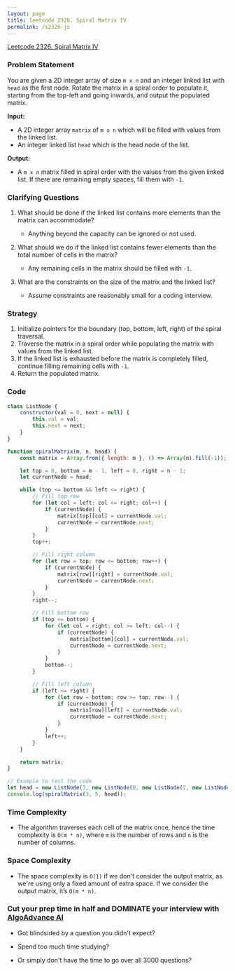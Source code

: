```yaml
---
layout: page
title: leetcode 2326. Spiral Matrix IV
permalink: /s2326-js
---
```

[Leetcode 2326. Spiral Matrix IV](https://algoadvance.github.io/algoadvance/l2326)
### Problem Statement
You are given a 2D integer array of size `m x n` and an integer linked list with `head` as the first node. Rotate the matrix in a spiral order to populate it, starting from the top-left and going inwards, and output the populated matrix. 

**Input:**
- A 2D integer array `matrix` of `m x n` which will be filled with values from the linked list.
- An integer linked list `head` which is the head node of the list.

**Output:**
- A `m x n` matrix filled in spiral order with the values from the given linked list. If there are remaining empty spaces, fill them with `-1`.

### Clarifying Questions
1. What should be done if the linked list contains more elements than the matrix can accommodate?
   - Anything beyond the capacity can be ignored or not used.
  
2. What should we do if the linked list contains fewer elements than the total number of cells in the matrix?
   - Any remaining cells in the matrix should be filled with `-1`.

3. What are the constraints on the size of the matrix and the linked list?
   - Assume constraints are reasonably small for a coding interview.

### Strategy
1. Initialize pointers for the boundary (top, bottom, left, right) of the spiral traversal.
2. Traverse the matrix in a spiral order while populating the matrix with values from the linked list.
3. If the linked list is exhausted before the matrix is completely filled, continue filling remaining cells with `-1`.
4. Return the populated matrix.

### Code

```javascript
class ListNode {
    constructor(val = 0, next = null) {
        this.val = val;
        this.next = next;
    }
}

function spiralMatrix(m, n, head) {
    const matrix = Array.from({ length: m }, () => Array(n).fill(-1));

    let top = 0, bottom = m - 1, left = 0, right = n - 1;
    let currentNode = head;

    while (top <= bottom && left <= right) {
        // Fill top row
        for (let col = left; col <= right; col++) {
            if (currentNode) {
                matrix[top][col] = currentNode.val;
                currentNode = currentNode.next;
            }
        }
        top++;

        // Fill right column
        for (let row = top; row <= bottom; row++) {
            if (currentNode) {
                matrix[row][right] = currentNode.val;
                currentNode = currentNode.next;
            }
        }
        right--;

        // Fill bottom row
        if (top <= bottom) {
            for (let col = right; col >= left; col--) {
                if (currentNode) {
                    matrix[bottom][col] = currentNode.val;
                    currentNode = currentNode.next;
                }
            }
            bottom--;
        }

        // Fill left column
        if (left <= right) {
            for (let row = bottom; row >= top; row--) {
                if (currentNode) {
                    matrix[row][left] = currentNode.val;
                    currentNode = currentNode.next;
                }
            }
            left++;
        }
    }

    return matrix;
}

// Example to test the code
let head = new ListNode(3, new ListNode(0, new ListNode(2, new ListNode(6, new ListNode(8, new ListNode(1, new ListNode(7, new ListNode(5, new ListNode(4)))))))));
console.log(spiralMatrix(3, 5, head));
```

### Time Complexity
- The algorithm traverses each cell of the matrix once, hence the time complexity is `O(m * n)`, where `m` is the number of rows and `n` is the number of columns.

### Space Complexity
- The space complexity is `O(1)` if we don't consider the output matrix, as we're using only a fixed amount of extra space. If we consider the output matrix, it’s `O(m * n)`.


### Cut your prep time in half and DOMINATE your interview with [AlgoAdvance AI](https://algoAdvance.com)

- Got blindsided by a question you didn't expect?

- Spend too much time studying?

- Or simply don't have the time to go over all 3000 questions?

